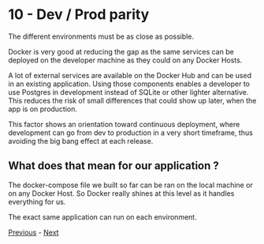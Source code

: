 # 10 - Dev / Prod parity

The different environments must be as close as possible.

Docker is very good at reducing the gap as the same services can be deployed on the developer machine as they could on any Docker Hosts.

A lot of external services are available on the Docker Hub and can be used in an existing application. Using those components enables a developer to use Postgres in development instead of SQLite or other lighter alternative. This reduces the risk of small differences that could show up later, when the app is on production.

This factor shows an orientation toward continuous deployment, where development can go from dev to production in a very short timeframe, thus avoiding the big bang effect at each release.


## What does that mean for our application ?

The docker-compose file we built so far can be ran on the local machine or on any Docker Host. So Docker really shines at this level as it handles everything for us.

The exact same application can run on each environment.

[Previous](09_disposability.md) - [Next](11_logs.md)
